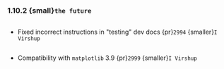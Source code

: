 ### 1.10.2 {small}`the future`

```{rubric} Docs
```

* Fixed incorrect instructions in "testing" dev docs {pr}`2994` {smaller}`I Virshup`

```{rubric} Bug fixes
```

* Compatibility with `matplotlib` 3.9 {pr}`2999` {smaller}`I Virshup`

```{rubric} Performance
```
